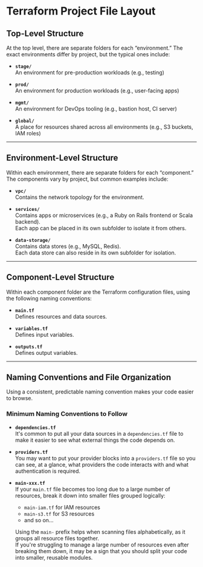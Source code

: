 # Terraform Project File Layout

## Top-Level Structure

At the top level, there are separate folders for each “environment.” The exact environments differ by project, but the typical ones include:

- **`stage/`**  
  An environment for pre-production workloads (e.g., testing)

- **`prod/`**  
  An environment for production workloads (e.g., user-facing apps)

- **`mgmt/`**  
  An environment for DevOps tooling (e.g., bastion host, CI server)

- **`global/`**  
  A place for resources shared across all environments (e.g., S3 buckets, IAM roles)

---

## Environment-Level Structure

Within each environment, there are separate folders for each “component.” The components vary by project, but common examples include:

- **`vpc/`**  
  Contains the network topology for the environment.

- **`services/`**  
  Contains apps or microservices (e.g., a Ruby on Rails frontend or Scala backend).  
  Each app can be placed in its own subfolder to isolate it from others.

- **`data-storage/`**  
  Contains data stores (e.g., MySQL, Redis).  
  Each data store can also reside in its own subfolder for isolation.

---

## Component-Level Structure

Within each component folder are the Terraform configuration files, using the following naming conventions:

- **`main.tf`**  
  Defines resources and data sources.

- **`variables.tf`**  
  Defines input variables.

- **`outputs.tf`**  
  Defines output variables.

---

## Naming Conventions and File Organization

Using a consistent, predictable naming convention makes your code easier to browse.

### Minimum Naming Conventions to Follow

- **`dependencies.tf`**  
  It's common to put all your data sources in a `dependencies.tf` file to make it easier to see what external things the code depends on.

- **`providers.tf`**  
  You may want to put your provider blocks into a `providers.tf` file so you can see, at a glance, what providers the code interacts with and what authentication is required.

- **`main-xxx.tf`**  
  If your `main.tf` file becomes too long due to a large number of resources, break it down into smaller files grouped logically:
  
  - `main-iam.tf` for IAM resources  
  - `main-s3.tf` for S3 resources  
  - and so on...

  Using the `main-` prefix helps when scanning files alphabetically, as it groups all resource files together.  
  If you're struggling to manage a large number of resources even after breaking them down, it may be a sign that you should split your code into smaller, reusable modules.
